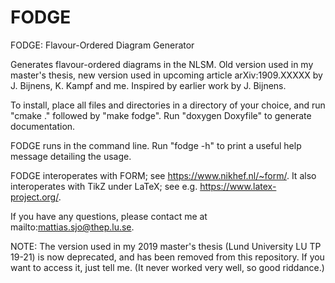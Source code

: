# FODGE
FODGE: Flavour-Ordered Diagram Generator

Generates flavour-ordered diagrams in the NLSM.
Old version used in my master's thesis, new version
used in upcoming article arXiv:1909.XXXXX by 
J. Bijnens, K. Kampf and me. Inspired by earlier work 
by J. Bijnens.

To install, place all files and directories
in a directory of your choice, and run "cmake ."
followed by "make fodge". Run "doxygen Doxyfile" to generate 
documentation.

FODGE runs in the command line. Run "fodge -h" to print
a useful help message detailing the usage.

FODGE interoperates with FORM; 
see https://www.nikhef.nl/~form/.
It also interoperates with TikZ under LaTeX; 
see e.g. https://www.latex-project.org/.

If you have any questions, please contact me at
mailto:mattias.sjo@thep.lu.se.

NOTE: The version used in my 2019 master's thesis 
(Lund University LU TP 19-21)
is now deprecated, and has been removed from this repository.
If you want to access it, just tell me.
(It never worked very well, so good riddance.)
